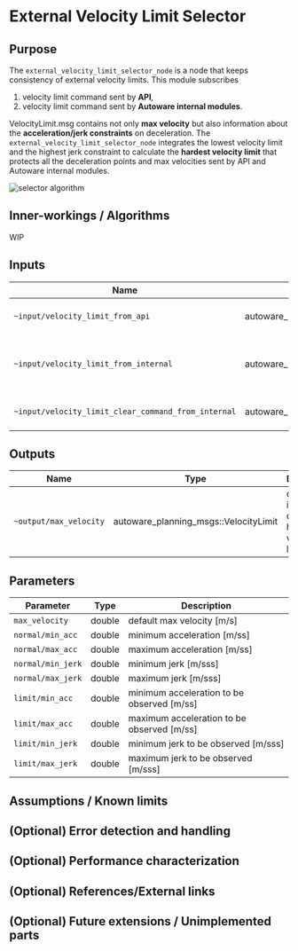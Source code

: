 # External Velocity Limit Selector

## Purpose

The `external_velocity_limit_selector_node` is a node that keeps consistency of external velocity limits. This module subscribes

1. velocity limit command sent by **API**,
2. velocity limit command sent by **Autoware internal modules**.

VelocityLimit.msg contains not only **max velocity** but also information about the **acceleration/jerk constraints** on deceleration. The `external_velocity_limit_selector_node` integrates the lowest velocity limit and the highest jerk constraint to calculate the **hardest velocity limit** that protects all the deceleration points and max velocities sent by API and Autoware internal modules.

![selector algorithm](./image/external_velocity_limit_selector.png)

<!-- Write the purpose of this package and briefly describe the features.

Example:
  {package_name} is a package for planning trajectories that can avoid obstacles.
  This feature consists of two steps: obstacle filtering and optimizing trajectory.
-->

## Inner-workings / Algorithms

WIP

<!-- Write how this package works. Flowcharts and figures are great. Add sub-sections as you like.

Example:
  ### Flowcharts

  ...(PlantUML or something)

  ### State Transitions

  ...(PlantUML or something)

  ### How to filter target obstacles

  ...

  ### How to optimize trajectory

  ...
-->

## Inputs

| Name                                                | Type                                              | Description                                   |
| --------------------------------------------------- | ------------------------------------------------- | --------------------------------------------- |
| `~input/velocity_limit_from_api`                    | autoware_planning_msgs::VelocityLimit             | velocity limit from api                       |
| `~input/velocity_limit_from_internal`               | autoware_planning_msgs::VelocityLimit             | velocity limit from autoware internal modules |
| `~input/velocity_limit_clear_command_from_internal` | autoware_planning_msgs::VelocityLimitClearCommand | velocity limit clear command                  |

## Outputs

| Name                   | Type                                  | Description                                       |
| ---------------------- | ------------------------------------- | ------------------------------------------------- |
| `~output/max_velocity` | autoware_planning_msgs::VelocityLimit | current information of the hardest velocity limit |

<!-- Write inputs/outputs of this package.

Example:
  ### Input

  | Name                 | Type                                                   | Description          |
  | -------------------- | ------------------------------------------------------ | -------------------- |
  | `~/input/trajectory` | `autoware_auto_planning_msgs::msg::Trajectory`         | reference trajectory |
  | `~/input/obstacles`  | `autoware_auto_perception_msgs::msg::PredictedObjects` | obstacles            |

  ### Output

  | Name                  | Type                                           | Description         |
  | --------------------- | ---------------------------------------------- | ------------------- |
  | `~/output/trajectory` | `autoware_auto_planning_msgs::msg::Trajectory` | modified trajectory |
-->

## Parameters

| Parameter         | Type   | Description                                |
| ----------------- | ------ | ------------------------------------------ |
| `max_velocity`    | double | default max velocity [m/s]                 |
| `normal/min_acc`  | double | minimum acceleration [m/ss]                |
| `normal/max_acc`  | double | maximum acceleration [m/ss]                |
| `normal/min_jerk` | double | minimum jerk [m/sss]                       |
| `normal/max_jerk` | double | maximum jerk [m/sss]                       |
| `limit/min_acc`   | double | minimum acceleration to be observed [m/ss] |
| `limit/max_acc`   | double | maximum acceleration to be observed [m/ss] |
| `limit/min_jerk`  | double | minimum jerk to be observed [m/sss]        |
| `limit/max_jerk`  | double | maximum jerk to be observed [m/sss]        |

<!-- Write parameters of this package.

Example:
  ### Node Parameters

  | Name                   | Type | Description                     |
  | ---------------------- | ---- | ------------------------------- |
  | `output_debug_markers` | bool | whether to output debug markers |

  ### Core Parameters

  | Name                 | Type   | Description                                                          |
  | -------------------- | ------ | -------------------------------------------------------------------- |
  | `min_object_size_m`  | double | minimum object size to be selected as avoidance target obstacles [m] |
  | `avoidance_margin_m` | double | avoidance margin to obstacles [m]                                    |
-->

## Assumptions / Known limits

<!-- Write assumptions and limitations of your implementation.

Example:
  This algorithm assumes obstacles are not moving, so if they rapidly move after the vehicle started to avoid them, it might collide with them.
  Also, this algorithm doesn't care about blind spots. In general, since too close obstacles aren't visible due to the sensing performance limit, please take enough margin to obstacles.
-->

## (Optional) Error detection and handling

<!-- Write how to detect errors and how to recover from them.

Example:
  This package can handle up to 20 obstacles. If more obstacles found, this node will give up and raise diagnostic errors.
-->

## (Optional) Performance characterization

<!-- Write performance information like complexity. If it wouldn't be the bottleneck, not necessary.

Example:
  ### Complexity

  This algorithm is O(N).

  ### Processing time

  ...
-->

## (Optional) References/External links

<!-- Write links you referred to when you implemented.

Example:
  [1] {link_to_a_thesis}
  [2] {link_to_an_issue}
-->

## (Optional) Future extensions / Unimplemented parts

<!-- Write future extensions of this package.

Example:
  Currently, this package can't handle the chattering obstacles well. We plan to add some probabilistic filters in the perception layer to improve it.
  Also, there are some parameters that should be global(e.g. vehicle size, max steering, etc.). These will be refactored and defined as global parameters so that we can share the same parameters between different nodes.
-->
